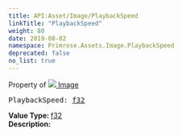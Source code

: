 ```yaml
---
title: API:Asset/Image/PlaybackSpeed
linkTitle: "PlaybackSpeed"
weight: 80
date: 2019-08-02
namespace: Primrose.Assets.Image.PlaybackSpeed
deprecated: false
no_list: true
---
```

Property of <a href="/docs/api-reference/Class/Image"><img src="/icons/silk/default.png"/>&nbsp;Image</a>
<pre class="method-declaration">
PlaybackSpeed: <a class="type" href="/docs/api-reference/System/Primitives#single">f32</a></pre>
<b>Value Type: </b>
<a class="type" href="/docs/api-reference/System/Primitives#single">f32</a>
<br/>
<b>Description: </b>